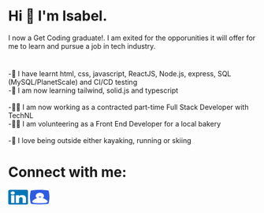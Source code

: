 # Hi 👋 I'm Isabel.
I now a Get Coding graduate!. I am exited for the opporunities it will offer for me to learn and pursue a job in tech industry.
# 
-🌱  I have learnt html, css, javascript, ReactJS, Node.js, express, SQL (MySQL/PlanetScale) and CI/CD testing\
-🌱  I am now learning tailwind, solid.js and typescript\
\
-🧑‍💻  I am now working as a contracted part-time Full Stack Developer with TechNL\
-🧑‍💻  I am volunteering as a Front End Developer for a local bakery\
\
-💞️  I love being outside either kayaking, running or skiing
# Connect with me:
<a href="https://linkedin.com/in/isabel-mcilroy-851072240" target="_blank"><img src="images/linkedin-svgrepo-com.svg" alt="Isabel McIlroy Linkedin" height="30" width="40" /></a>
<a href="https://isabel-mcilroy-3b672f.webflow.io/" target="_blank"><img src="images/profile-svgrepo-com.svg" alt="Isabel McIlroy Portfolio" height="30" width="40" /></a>
